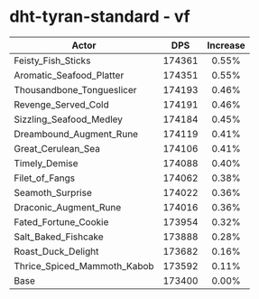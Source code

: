 # dht-tyran-standard - vf
| Actor | DPS | Increase |
|---|:---:|:---:|
|Feisty_Fish_Sticks|174361|0.55%|
|Aromatic_Seafood_Platter|174351|0.55%|
|Thousandbone_Tongueslicer|174193|0.46%|
|Revenge_Served_Cold|174191|0.46%|
|Sizzling_Seafood_Medley|174184|0.45%|
|Dreambound_Augment_Rune|174119|0.41%|
|Great_Cerulean_Sea|174106|0.41%|
|Timely_Demise|174088|0.40%|
|Filet_of_Fangs|174062|0.38%|
|Seamoth_Surprise|174022|0.36%|
|Draconic_Augment_Rune|174016|0.36%|
|Fated_Fortune_Cookie|173954|0.32%|
|Salt_Baked_Fishcake|173888|0.28%|
|Roast_Duck_Delight|173682|0.16%|
|Thrice_Spiced_Mammoth_Kabob|173592|0.11%|
|Base|173400|0.00%|
